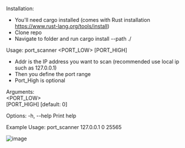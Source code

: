 Installation:
* You'll need cargo installed (comes with Rust installation https://www.rust-lang.org/tools/install)
* Clone repo
* Navigate to folder and run cargo install --path ./

Usage: port_scanner <ADDR> <PORT_LOW> [PORT_HIGH]
* Addr is the IP address you want to scan (recommended use local ip such as 127.0.0.1)
* Then you define the port range
* Port_High is optional

Arguments:
  <ADDR>       
  <PORT_LOW>   
  [PORT_HIGH]  [default: 0]

Options:
  -h, --help  Print help

Example Usage:
port_scanner 127.0.0.1 0 25565

![image](https://github.com/user-attachments/assets/e4a126c1-945c-4e37-b9dd-03f6302cd3ea)
